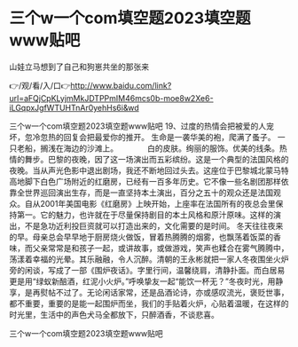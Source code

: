 # 三个w一个com填空题2023填空题www贴吧
山娃立马想到了自己和狗崽共坐的那张来

👉/观/看/入/口👉http://www.baidu.com/link?url=aFQjCpKLyjmMkJDTPPmIM46mcs0b-moe8w2Xe6-iLGqpxJgfWTUHTnAr0yehHs6i&wd

三个w一个com填空题2023填空题www贴吧	19、过度的热情会把被爱的人宠坏，忽冷忽热的回复会把最爱你的推开。
		生命是一袭华美的袍，爬满了蚤子。
一只老船，搁浅在海边的沙滩上。　　
　　白的皮肤。绚丽的服饰。优美的线条。热情的舞步。巴黎的夜晚，因了这一场演出而五彩缤纷。这是一个典型的法国风格的夜晚。当从声光色影中退出剧场，我还不断地回过头去。这座位于巴黎城北蒙马特高地脚下白色广场附近的红磨房，已经有一百多年历史。它不像一些名剧团那样依靠全世界巡回演出生存，而是一直坚持本土演出，百分之五十的观众还是法国观众。自从2001年美国电影《红磨房》上映开始，上座率在法国所有的夜总会里保持第一。它的魅力，也许就在于尽量保持剧目的本土风格和原汁原味。这样的演出，不是急功近利投巨资就可以打造出来的，文化需要的是时间。
冬天往往夜来的早。母亲总会早早地于厨房烧火做饭，冒着热腾腾的烟雾，也飘荡着饭菜的香味，而父亲常常是和孩子一起，或讲故事，或做游戏，笑声也糅合在雾气腾腾中，荡漾着幸福的光晕。其乐融融，令人沉醉。清朝的王永彬就把一家人冬夜围坐火炉旁的闲谈，写成了一部《围炉夜话》。字里行间，温馨绕肩，清静扑面。而白居易更是用“绿蚁新醅酒，红泥小火炉。”呼唤挚友一起“能饮一杯无？”冬夜时光，用静享，是再熨帖不过了。无论闲话家常，还是品酒论诗，亦或感叹流光，褒贬世事，都不重要，重要的是能一起围炉而坐，我们的手贴着火炉，心贴着温暖，在这样的时光里，生活中的声色犬马全都放下，只醉酒香，不谈悲喜。

三个w一个com填空题2023填空题www贴吧
